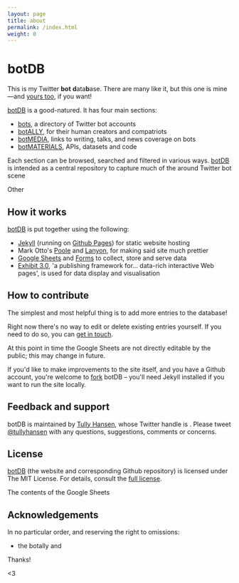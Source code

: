 ```yaml
---
layout: page
title: about
permalink: /index.html
weight: 0
---
```


# botDB

This is my Twitter **bot** **d**ata**b**ase. There are many like it, but this one is mine—and [yours too](#how-to-contribute), if you want!

[botDB](.) is a good-natured. It has four main sections:

- [bots](bots/), a directory of Twitter bot accounts
- [botALLY](botALLY/), for their human creators and compatriots
- [botMEDIA](botMEDIA/), links to writing, talks, and news coverage on bots
- [botMATERIALS](botMATERIALS/), APIs, datasets and code

Each section can be browsed, searched and filtered in various ways. [botDB](.) is intended as a central repository to capture much of the around Twitter bot scene

Other

## How it works 

[botDB](.) is put together using the following:

- [Jekyll](http://jekyllrb.com) (running on [Github Pages](https://pages.github.com)) for static website hosting
- Mark Otto's [Poole](https://github.com/poole/poole) and [Lanyon](https://github.com/poole/lanyon), for making said site much prettier
- [Google Sheets](https://docs.google.com/spreadsheets/) and [Forms](https://docs.google.com/forms/) to collect, store and serve data
- [Exhibit 3.0](http://simile-widgets.org/exhibit3/), 'a publishing framework for… data-rich interactive Web pages', is used for data display and visualisation 

## How to contribute

The simplest and most helpful thing is to add more entries to the database!

Right now there's no way to edit or delete existing entries yourself. If you need to do so, you can [get in touch](#feedback-and-support).

At this point in time the Google Sheets are not directly editable by the public; this may change in future.

If you'd like to make improvements to the site itself, and you have a Github account, you're welcome to [fork](https://guides.github.com/activities/forking/) botDB – you'll need Jekyll installed if you want to run the site locally.

## Feedback and support

botDB is maintained by [Tully Hansen](http://tullyhansen.com), whose Twitter handle is . Please tweet [@tullyhansen](http://twitter.com/tullyhansen) with any questions, suggestions, comments or concerns.

## License

[botDB](.) (the website and corresponding Github repository) is licensed under The MIT License. For details, consult the [full license](license/).

The contents of the Google Sheets

## Acknowledgements

In no particular order, and reserving the right to omissions:

- the botally and 

Thanks! 

<3